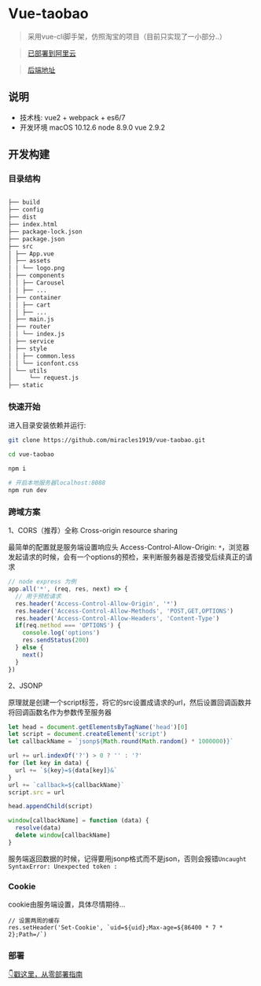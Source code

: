 # Vue-taobao

> 采用vue-cli脚手架，仿照淘宝的项目（目前只实现了一小部分..）

> [已部署到阿里云](http://47.98.152.90:3001/#/home)

> [后端地址](https://github.com/miracles1919/node-taobao)


## 说明

-   技术栈: vue2 + webpack + es6/7
-   开发环境 macOS 10.12.6 node 8.9.0 vue 2.9.2

## 开发构建

### 目录结构

```bash

├── build
├── config
├── dist
├── index.html
├── package-lock.json
├── package.json
├── src
│ ├── App.vue
│ ├── assets
│ │ └── logo.png
│ ├── components
│ │ ├── Carousel
│ │ ├── ...
│ ├── container
│ │ ├── cart
│ │ ├── ...
│ ├── main.js
│ ├── router
│ │ └── index.js
│ ├── service
│ ├── style
│ │ ├── common.less
│ │ └── iconfont.css
│ └── utils
│     └── request.js
├── static
```

### 快速开始

进入目录安装依赖并运行:

```bash
git clone https://github.com/miracles1919/vue-taobao.git

cd vue-taobao

npm i

# 开启本地服务器localhost:8088
npm run dev
```

### 跨域方案
1、CORS（推荐）全称 Cross-origin resource sharing

最简单的配置就是服务端设置响应头 Access-Control-Allow-Origin: `*`，浏览器发起请求的时候，会有一个options的预检，来判断服务器是否接受后续真正的请求

```javascript
// node express 为例
app.all('*', (req, res, next) => {
  // 用于预检请求
  res.header('Access-Control-Allow-Origin', '*')
  res.header('Access-Control-Allow-Methods', 'POST,GET,OPTIONS')
  res.header('Access-Control-Allow-Headers', 'Content-Type')
  if(req.method === 'OPTIONS') {
    console.log('options')
    res.sendStatus(200)
  } else {
    next()
  }
})
```

2、JSONP

原理就是创建一个script标签，将它的src设置成请求的url，然后设置回调函数并将回调函数名作为参数传至服务器

```javascript
let head = document.getElementsByTagName('head')[0]
let script = document.createElement('script')
let callbackName = `jsonp${Math.round(Math.random() * 1000000)}`

url += url.indexOf('?') > 0 ? '' : '?'
for (let key in data) {
  url += `${key}=${data[key]}&`
}
url += `callback=${callbackName}`
script.src = url

head.appendChild(script)

window[callbackName] = function (data) {
  resolve(data)
  delete window[callbackName]
}

```
服务端返回数据的时候，记得要用jsonp格式而不是json，否则会报错`Uncaught SyntaxError: Unexpected token :`


### Cookie
cookie由服务端设置，具体尽情期待...
```
// 设置两周的缓存
res.setHeader('Set-Cookie', `uid=${uid};Max-age=${86400 * 7 * 2};Path=/`)
```

### 部署
[👇戳这里，从零部署指南](https://github.com/miracles1919/personal-notes/blob/master/%E9%98%BF%E9%87%8C%E4%BA%91%E9%83%A8%E7%BD%B2.md)

